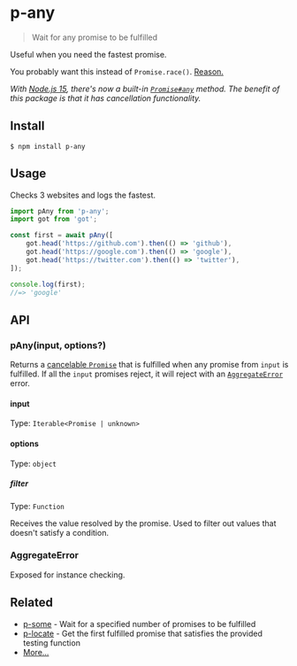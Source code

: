 # p-any

> Wait for any promise to be fulfilled

Useful when you need the fastest promise.

You probably want this instead of `Promise.race()`. [Reason.](http://bluebirdjs.com/docs/api/promise.race.html)

*With [Node.js 15](https://medium.com/@nodejs/node-js-v15-0-0-is-here-deb00750f278), there's now a built-in [`Promise#any`](https://developer.mozilla.org/en-US/docs/Web/JavaScript/Reference/Global_Objects/Promise/any) method. The benefit of this package is that it has cancellation functionality.*

## Install

```
$ npm install p-any
```

## Usage

Checks 3 websites and logs the fastest.

```js
import pAny from 'p-any';
import got from 'got';

const first = await pAny([
	got.head('https://github.com').then(() => 'github'),
	got.head('https://google.com').then(() => 'google'),
	got.head('https://twitter.com').then(() => 'twitter'),
]);

console.log(first);
//=> 'google'
```

## API

### pAny(input, options?)

Returns a [cancelable `Promise`](https://github.com/sindresorhus/p-cancelable) that is fulfilled when any promise from `input` is fulfilled. If all the `input` promises reject, it will reject with an [`AggregateError`](https://github.com/sindresorhus/aggregate-error) error.

#### input

Type: `Iterable<Promise | unknown>`

#### options

Type: `object`

##### filter

Type: `Function`

Receives the value resolved by the promise. Used to filter out values that doesn't satisfy a condition.

### AggregateError

Exposed for instance checking.

## Related

- [p-some](https://github.com/sindresorhus/p-some) - Wait for a specified number of promises to be fulfilled
- [p-locate](https://github.com/sindresorhus/p-locate) - Get the first fulfilled promise that satisfies the provided testing function
- [More…](https://github.com/sindresorhus/promise-fun)
